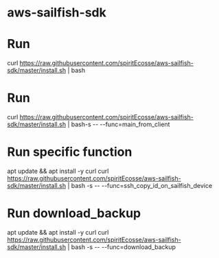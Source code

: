 # aws-sailfish-sdk

# Run
curl https://raw.githubusercontent.com/spiritEcosse/aws-sailfish-sdk/master/install.sh | bash

# Run
curl https://raw.githubusercontent.com/spiritEcosse/aws-sailfish-sdk/master/install.sh | bash-s -- --func=main_from_client

# Run specific function
apt update && apt install -y curl
curl https://raw.githubusercontent.com/spiritEcosse/aws-sailfish-sdk/master/install.sh | bash -s -- --func=ssh_copy_id_on_sailfish_device

# Run download_backup
apt update && apt install -y curl
curl https://raw.githubusercontent.com/spiritEcosse/aws-sailfish-sdk/master/install.sh | bash -s -- --func=download_backup
